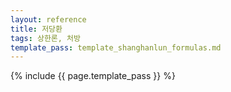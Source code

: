 ```yaml
---
layout: reference
title: 저당환
tags: 상한론, 처방
template_pass: template_shanghanlun_formulas.md
---
```



{% include {{ page.template_pass }} %}